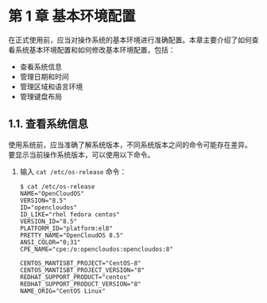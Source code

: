 # 第 1 章 基本环境配置

在正式使用前，应当对操作系统的基本环境进行准确配置。本章主要介绍了如何查看系统基本环境配置和如何修改基本环境配置，包括：  

- 查看系统信息
- 管理日期和时间
- 管理区域和语言环境
- 管理键盘布局

## 1.1. 查看系统信息

使用系统前，应当准确了解系统版本，不同系统版本之间的命令可能存在差异。  
要显示当前操作系统版本，可以使用以下命令。

1. 输入 `cat /etc/os-release` 命令：

   ```none
   $ cat /etc/os-release
   NAME="OpenCloudOS"
   VERSION="8.5"
   ID="opencloudos"
   ID_LIKE="rhel fedora centos"
   VERSION_ID="8.5"
   PLATFORM_ID="platform:el8"
   PRETTY_NAME="OpenCloudOS 8.5"
   ANSI_COLOR="0;31"
   CPE_NAME="cpe:/o:opencloudos:opencloudos:8"
   
   CENTOS_MANTISBT_PROJECT="CentOS-8"
   CENTOS_MANTISBT_PROJECT_VERSION="8"
   REDHAT_SUPPORT_PRODUCT="centos"
   REDHAT_SUPPORT_PRODUCT_VERSION="8"
   NAME_ORIG="CentOS Linux"
   ```